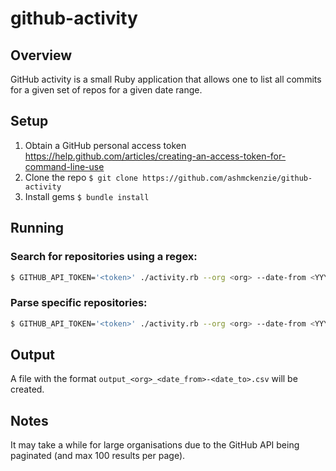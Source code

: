 # github-activity

## Overview

GitHub activity is a small Ruby application that allows one to list all commits for a given set of repos for a given date range.

## Setup

1. Obtain a GitHub personal access token https://help.github.com/articles/creating-an-access-token-for-command-line-use
2. Clone the repo
`$ git clone https://github.com/ashmckenzie/github-activity`
3. Install gems
`$ bundle install`

## Running

### Search for repositories using a regex:

```bash
$ GITHUB_API_TOKEN='<token>' ./activity.rb --org <org> --date-from <YYYY-MM-DD> --date-to <YYYY-MM-DD> --filter '^repo\d+'
```

### Parse specific repositories:

```bash
$ GITHUB_API_TOKEN='<token>' ./activity.rb --org <org> --date-from <YYYY-MM-DD> --date-to <YYYY-MM-DD> --repos 'repo1,repo2'
```

## Output

A file with the format `output_<org>_<date_from>-<date_to>.csv` will be created.

## Notes

It may take a while for large organisations due to the GitHub API being paginated (and max 100 results per page).
